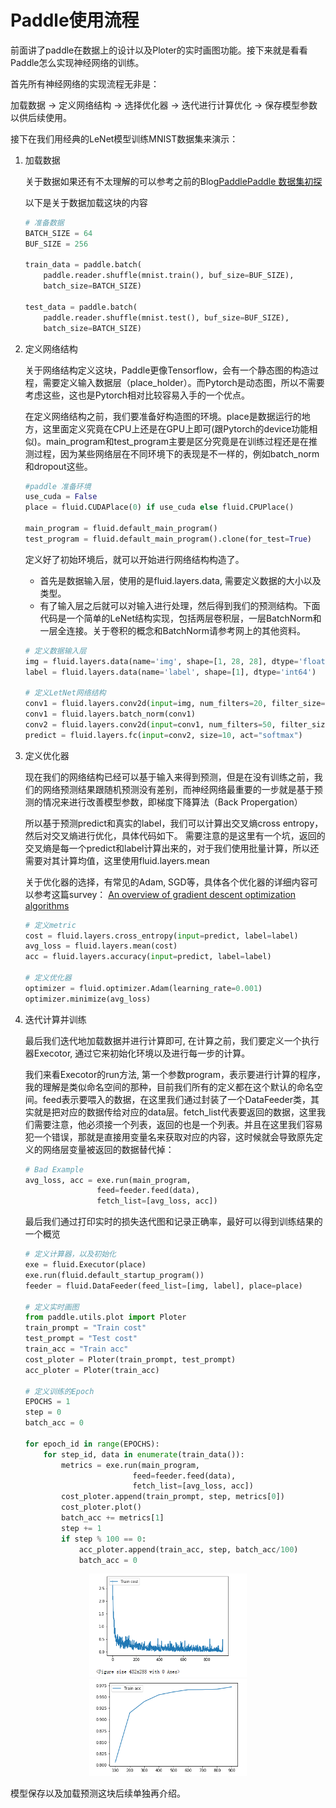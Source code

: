 # Paddle使用流程

前面讲了paddle在数据上的设计以及Ploter的实时画图功能。接下来就是看看Paddle怎么实现神经网络的训练。

首先所有神经网络的实现流程无非是：

加载数据 -> 定义网络结构 -> 选择优化器 -> 迭代进行计算优化 -> 保存模型参数以供后续使用。

接下在我们用经典的LeNet模型训练MNIST数据集来演示：

1. 加载数据

	关于数据如果还有不太理解的可以参考之前的Blog[PaddlePaddle 数据集初探](https://blog.csdn.net/Mophistoliu/article/details/89289079)
	
	以下是关于数据加载这块的内容
	```python
    # 准备数据
	BATCH_SIZE = 64
	BUF_SIZE = 256
	
	train_data = paddle.batch(
	    paddle.reader.shuffle(mnist.train(), buf_size=BUF_SIZE), 
	    batch_size=BATCH_SIZE)
	
	test_data = paddle.batch(
	    paddle.reader.shuffle(mnist.test(), buf_size=BUF_SIZE), 
	    batch_size=BATCH_SIZE)
	```

2. 定义网络结构

    关于网络结构定义这块，Paddle更像Tensorflow，会有一个静态图的构造过程，需要定义输入数据层（place_holder）。而Pytorch是动态图，所以不需要考虑这些，这也是Pytorch相对比较容易入手的一个优点。

    在定义网络结构之前，我们要准备好构造图的环境。place是数据运行的地方，这里面定义究竟在CPU上还是在GPU上即可(跟Pytorch的device功能相似)。main_program和test_program主要是区分究竟是在训练过程还是在推测过程，因为某些网络层在不同环境下的表现是不一样的，例如batch_norm和dropout这些。
    ```python
    #paddle 准备环境
    use_cuda = False
    place = fluid.CUDAPlace(0) if use_cuda else fluid.CPUPlace()

    main_program = fluid.default_main_program()
    test_program = fluid.default_main_program().clone(for_test=True)
    ```

    定义好了初始环境后，就可以开始进行网络结构构造了。 
    
    * 首先是数据输入层，使用的是fluid.layers.data, 需要定义数据的大小以及类型。
    * 有了输入层之后就可以对输入进行处理，然后得到我们的预测结构。下面代码是一个简单的LeNet结构实现，包括两层卷积层，一层BatchNorm和一层全连接。关于卷积的概念和BatchNorm请参考网上的其他资料。
    ```python
    # 定义数据输入层
    img = fluid.layers.data(name='img', shape=[1, 28, 28], dtype='float32')
    label = fluid.layers.data(name='label', shape=[1], dtype='int64')

    # 定义LetNet网络结构
    conv1 = fluid.layers.conv2d(input=img, num_filters=20, filter_size=5, stride=2, act="relu")
    conv1 = fluid.layers.batch_norm(conv1)
    conv2 = fluid.layers.conv2d(input=conv1, num_filters=50, filter_size=5, stride=2, act="relu")
    predict = fluid.layers.fc(input=conv2, size=10, act="softmax")
    ```

3. 定义优化器
    
    现在我们的网络结构已经可以基于输入来得到预测，但是在没有训练之前，我们的网络预测结果跟随机预测没有差别，而神经网络最重要的一步就是基于预测的情况来进行改善模型参数，即梯度下降算法（Back Propergation）

    所以基于预测predict和真实的label，我们可以计算出交叉熵cross entropy，然后对交叉熵进行优化，具体代码如下。
    需要注意的是这里有一个坑，返回的交叉熵是每一个predict和label计算出来的，对于我们使用批量计算，所以还需要对其计算均值，这里使用fluid.layers.mean

    关于优化器的选择，有常见的Adam, SGD等，具体各个优化器的详细内容可以参考这篇survey： [An overview of gradient descent optimization algorithms]()
    ```python
    # 定义metric
    cost = fluid.layers.cross_entropy(input=predict, label=label)
    avg_loss = fluid.layers.mean(cost)
    acc = fluid.layers.accuracy(input=predict, label=label)

    # 定义优化器
    optimizer = fluid.optimizer.Adam(learning_rate=0.001)
    optimizer.minimize(avg_loss)
    ```

4. 迭代计算并训练

    最后我们迭代地加载数据并进行计算即可, 在计算之前，我们要定义一个执行器Execotor, 通过它来初始化环境以及进行每一步的计算。 
    
    我们来看Execotor的run方法, 第一个参数program，表示要进行计算的程序，我的理解是类似命名空间的那种，目前我们所有的定义都在这个默认的命名空间。feed表示要喂入的数据，在这里我们通过封装了一个DataFeeder类，其实就是把对应的数据传给对应的data层。fetch_list代表要返回的数据，这里我们需要注意，他必须接一个列表，返回的也是一个列表。并且在这里我们容易犯一个错误，那就是直接用变量名来获取对应的内容，这时候就会导致原先定义的网络层变量被返回的数据替代掉：

    ```python
    # Bad Example
    avg_loss, acc = exe.run(main_program,
                    feed=feeder.feed(data),
                    fetch_list=[avg_loss, acc])
    ```

    最后我们通过打印实时的损失迭代图和记录正确率，最好可以得到训练结果的一个概览

    ```python
    # 定义计算器，以及初始化
    exe = fluid.Executor(place)
    exe.run(fluid.default_startup_program())
    feeder = fluid.DataFeeder(feed_list=[img, label], place=place)

    # 定义实时画图
    from paddle.utils.plot import Ploter
    train_prompt = "Train cost"
    test_prompt = "Test cost"
    train_acc = "Train acc"
    cost_ploter = Ploter(train_prompt, test_prompt)
    acc_ploter = Ploter(train_acc)
    
    # 定义训练的Epoch
    EPOCHS = 1
    step = 0
    batch_acc = 0

    for epoch_id in range(EPOCHS):
        for step_id, data in enumerate(train_data()):
            metrics = exe.run(main_program,
                            feed=feeder.feed(data),
                            fetch_list=[avg_loss, acc])
            cost_ploter.append(train_prompt, step, metrics[0])
            cost_ploter.plot()
            batch_acc += metrics[1]
            step += 1
            if step % 100 == 0:
                acc_ploter.append(train_acc, step, batch_acc/100)
                batch_acc = 0
    ```
<div align=center><img src="./materials/train_loss.png" width="50%"/></div> 
<div align=center><img src="./materials/train_acc.png" width="50%"/></div> 
<!-- <div align=center>![train-loss](./train_loss.png) </div> -->

模型保存以及加载预测这块后续单独再介绍。